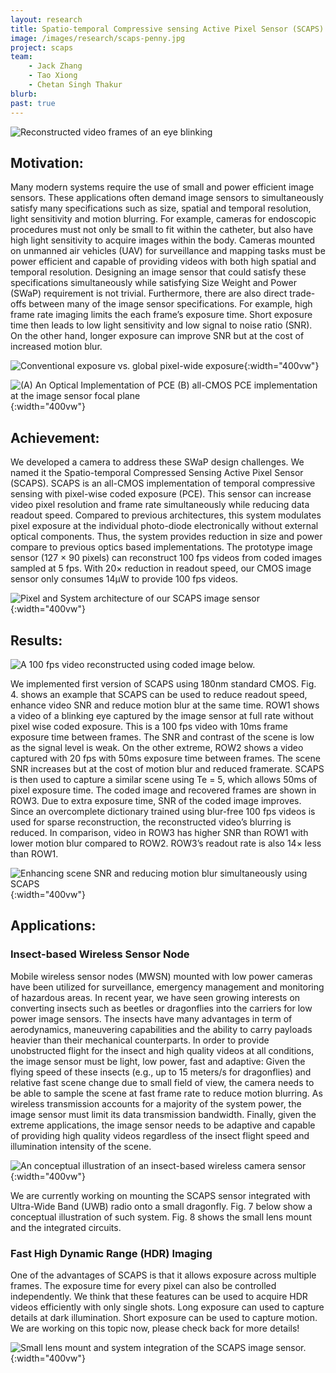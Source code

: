```yaml
---
layout: research
title: Spatio-temporal Compressive sensing Active Pixel Sensor (SCAPS)
image: /images/research/scaps-penny.jpg
project: scaps
team:
    - Jack Zhang
    - Tao Xiong
    - Chetan Singh Thakur
blurb:
past: true
---
```


![Reconstructed video frames of an eye blinking](/images/research/scaps-eye.png)

## Motivation:

Many modern systems require the use of small and power efficient image sensors. These applications often demand image sensors to simultaneously satisfy many specifications such as size, spatial and temporal resolution, light sensitivity and motion blurring. For example, cameras for endoscopic procedures must not only be small to fit within the catheter, but also have high light sensitivity to acquire images within the body. Cameras mounted on unmanned air vehicles (UAV) for surveillance and mapping tasks must be power efficient and capable of providing videos with both high spatial and temporal resolution. Designing an image sensor that could satisfy these specifications simultaneously while satisfying Size Weight and Power (SWaP) requirement is not trivial. Furthermore, there are also direct trade-offs between many of the image sensor specifications. For example, high frame rate imaging limits the each frame’s exposure time. Short exposure time then leads to low light sensitivity and low signal to noise ratio (SNR). On the other hand, longer exposure can improve SNR but at the cost of increased motion blur.

![Conventional exposure vs. global pixel-wide exposure](/images/research/scaps-block.png){:width="400vw"}


![(A) An Optical Implementation of PCE (B) all-CMOS PCE implementation at the image sensor focal plane](/images/research/scaps-diagram.png){:width="400vw"}

## Achievement:

We developed a camera to address these SWaP design challenges. We named it the Spatio-temporal Compressed Sensing Active Pixel Sensor (SCAPS). SCAPS is an all-CMOS implementation of temporal compressive sensing with pixel-wise coded exposure (PCE). This sensor can increase video pixel resolution and frame rate simultaneously while reducing data readout speed. Compared to previous architectures, this system modulates pixel exposure at the individual photo-diode electronically without external optical components. Thus, the system provides reduction in size and power compare to previous optics based implementations. The prototype image sensor (127 × 90 pixels) can reconstruct 100 fps videos from coded images sampled at 5 fps. With 20× reduction in readout speed, our CMOS image sensor only consumes 14μW to provide 100 fps videos.

![Pixel and System architecture of our SCAPS image sensor](/images/research/scaps-chip.png){:width="400vw"}

## Results:

![A 100 fps video reconstructed using coded image below.](/images/research/scaps-eye-video.gif)

We implemented first version of SCAPS using 180nm standard CMOS. Fig. 4. shows an example that SCAPS can be used to reduce readout speed, enhance video SNR and reduce motion blur at the same time. ROW1 shows a video of a blinking eye captured by the image sensor at full rate without pixel wise coded exposure. This is a 100 fps video with 10ms frame exposure time between frames. The SNR and contrast of the scene is low as the signal level is weak. On the other extreme, ROW2 shows a video captured with 20 fps with 50ms exposure time between frames. The scene SNR increases but at the cost of motion blur and reduced framerate. SCAPS is then used to capture a similar scene using Te = 5, which allows 50ms of pixel exposure time. The coded image and recovered frames are shown in ROW3. Due to extra exposure time, SNR of the coded image improves. Since an overcomplete dictionary trained using blur-free 100 fps videos is used for sparse reconstruction, the reconstructed video’s blurring is reduced. In comparison, video in ROW3 has higher SNR than ROW1 with lower motion blur compared to ROW2. ROW3’s readout rate is also 14× less than ROW1.

![Enhancing scene SNR and reducing motion blur simultaneously using SCAPS](/images/research/scaps-eye-video.jpg){:width="400vw"}

## Applications:

### Insect-based Wireless Sensor Node

Mobile wireless sensor nodes (MWSN) mounted with low power cameras have been utilized for surveillance, emergency management and monitoring of hazardous areas. In recent year, we have seen growing interests on converting insects such as beetles or dragonflies into the carriers for low power image sensors. The insects have many advantages in term of aerodynamics, maneuvering capabilities and the ability to carry payloads heavier than their mechanical counterparts. In order to provide unobstructed flight for the insect and high quality videos at all conditions, the image sensor must be light, low power, fast and adaptive: Given the flying speed of these insects (e.g., up to 15 meters/s for dragonflies) and relative fast scene change due to small field of view, the camera needs to be able to sample the scene at fast frame rate to reduce motion blurring. As wireless transmission accounts for a majority of the system power, the image sensor must limit its data transmission bandwidth. Finally, given the extreme applications, the image sensor needs to be adaptive and capable of providing high quality videos regardless of the insect flight speed and illumination intensity of the scene.

![An conceptual illustration of an insect-based wireless camera sensor](/images/research/scaps-dragonfly.png){:width="400vw"}

We are currently working on mounting the SCAPS sensor integrated with Ultra-Wide Band (UWB) radio onto a small dragonfly. Fig. 7 below show a conceptual illustration of such system. Fig. 8 shows the small lens mount and the integrated circuits.

### Fast High Dynamic Range (HDR) Imaging

One of the advantages of SCAPS is that it allows exposure across multiple frames. The exposure time for every pixel can also be controlled independently. We think that these features can be used to acquire HDR videos efficiently with only single shots. Long exposure can used to capture details at dark illumination. Short exposure can be used to capture motion. We are working on this topic now, please check back for more details!

![Small lens mount and system integration of the SCAPS image sensor.](/images/research/scaps-penny.jpg){:width="400vw"}

